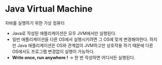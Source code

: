 # Java Virtual Machine

자바를 실행하기 위한 가상 컴퓨터

- Java로 작성된 애플리케이션은 모두 JVM에서만 실행된다.
- 일반 애플리케이션을 다른 OS에서 실행시키려면 그 OS에 맞게 변경해야한다. 하지만 Java 애플리케이션은 OS와 관계없이 JVM하고만 상호작용 하기 때문에 다른 OS에서도 프로그램 변경없이 실행이 가능하다.
- **Write once, run anywhere !** -> 한 번 작성하면 어디서든 실행된다. 
